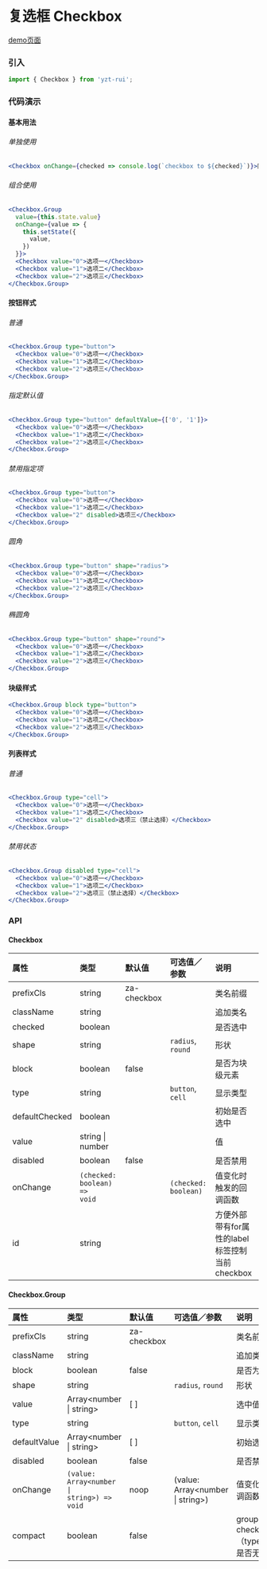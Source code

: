 # 复选框 Checkbox

[demo页面](https://yyb323.com/yui.mobile/#/checkbox)

### 引入

```js
import { Checkbox } from 'yzt-rui';
```

### 代码演示

#### 基本用法

###### 单独使用
```jsx
<Checkbox onChange={checked => console.log(`checkbox to ${checked}`)}>同意条款</Checkbox>
```

###### 组合使用
```jsx
<Checkbox.Group
  value={this.state.value}
  onChange={value => {
    this.setState({
      value,
    })
  }}>
  <Checkbox value="0">选项一</Checkbox>
  <Checkbox value="1">选项二</Checkbox>
  <Checkbox value="2">选项三</Checkbox>
</Checkbox.Group>
```

#### 按钮样式

###### 普通
```jsx
<Checkbox.Group type="button">
  <Checkbox value="0">选项一</Checkbox>
  <Checkbox value="1">选项二</Checkbox>
  <Checkbox value="2">选项三</Checkbox>
</Checkbox.Group>
```

###### 指定默认值
```jsx
<Checkbox.Group type="button" defaultValue={['0', '1']}>
  <Checkbox value="0">选项一</Checkbox>
  <Checkbox value="1">选项二</Checkbox>
  <Checkbox value="2">选项三</Checkbox>
</Checkbox.Group>
```

###### 禁用指定项
```jsx
<Checkbox.Group type="button">
  <Checkbox value="0">选项一</Checkbox>
  <Checkbox value="1">选项二</Checkbox>
  <Checkbox value="2" disabled>选项三</Checkbox>
</Checkbox.Group>
```

###### 圆角
```jsx
<Checkbox.Group type="button" shape="radius">
  <Checkbox value="0">选项一</Checkbox>
  <Checkbox value="1">选项二</Checkbox>
  <Checkbox value="2">选项三</Checkbox>
</Checkbox.Group>
```

###### 椭圆角
```jsx
<Checkbox.Group type="button" shape="round">
  <Checkbox value="0">选项一</Checkbox>
  <Checkbox value="1">选项二</Checkbox>
  <Checkbox value="2">选项三</Checkbox>
</Checkbox.Group>
```

#### 块级样式
```jsx
<Checkbox.Group block type="button">
  <Checkbox value="0">选项一</Checkbox>
  <Checkbox value="1">选项二</Checkbox>
  <Checkbox value="2">选项三</Checkbox>
</Checkbox.Group>
```

#### 列表样式

###### 普通
```jsx
<Checkbox.Group type="cell">
  <Checkbox value="0">选项一</Checkbox>
  <Checkbox value="1">选项二</Checkbox>
  <Checkbox value="2" disabled>选项三（禁止选择）</Checkbox>
</Checkbox.Group>
```

###### 禁用状态
```jsx
<Checkbox.Group disabled type="cell">
  <Checkbox value="0">选项一</Checkbox>
  <Checkbox value="1">选项二</Checkbox>
  <Checkbox value="2">选项三（禁止选择）</Checkbox>
</Checkbox.Group>
```


### API

#### Checkbox

| 属性 | 类型 | 默认值 | 可选值／参数 | 说明 |
| :--- | :--- | :--- | :--- | :--- |
| prefixCls | string | za-checkbox | | 类名前缀 |
| className | string | | | 追加类名 |
| checked | boolean | | | 是否选中 |
| shape | string | | `radius`, `round` | 形状 |
| block | boolean | false | | 是否为块级元素 |
| type | string | | `button`, `cell` | 显示类型 |
| defaultChecked | boolean | | | 初始是否选中 |
| value | string &#124; number | | | 值 |
| disabled | boolean | false | | 是否禁用 |
| onChange | <code>(checked: boolean) => void</code> | | <code>\(checked: boolean\)</code> | 值变化时触发的回调函数 |
| id | string | | | 方便外部带有for属性的label标签控制当前checkbox |

#### Checkbox.Group

| 属性 | 类型 | 默认值 | 可选值／参数 | 说明 |
| :--- | :--- | :--- | :--- | :--- |
| prefixCls | string | za-checkbox | | 类名前缀 |
| className | string | | | 追加类名 |
| block | boolean | false | | 是否为块级元素 |
| shape | string | | `radius`, `round` | 形状 |
| value | Array&lt;number &#124; string&gt; | [ ] | | 选中值 |
| type | string | | `button`, `cell` | 显示类型 |
| defaultValue | Array&lt;number &#124; string&gt; | [ ] | | 初始选中值 |
| disabled | boolean | false | | 是否禁用 |
| onChange | <code>(value: Array&lt;number &#124; string&gt;) => void</code> | noop | \(value: Array&lt;number &#124; string&gt;\) | 值变化时触发的回调函数 |
| compact | boolean | false | | group内的checkbox（type="button"）是否无缝相连 |




